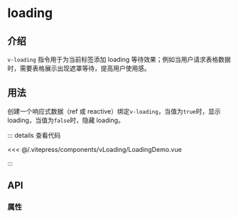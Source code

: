 # loading

## 介绍

`v-loading` 指令用于为当前标签添加 loading 等待效果；例如当用户请求表格数据时，需要表格展示出现遮罩等待，提高用户使用感。

## 用法

创建一个响应式数据（ref 或 reactive）绑定`v-loading`，当值为`true`时，显示 loading，当值为`false`时，隐藏 loading。

<loading-demo></loading-demo>

::: details 查看代码

<<< @/.vitepress/components/vLoading/LoadingDemo.vue

:::


## API

### 属性

<ApiTable :data="data"/>


<script>
import LoadingDemo from '../.vitepress/components/vLoading/LoadingDemo.vue'
 const data = {
    name: 'value',
    type: 'boolean',
    required: true,
    description: '是否显示 loading |  `false` | `true`',
  }
</script>
